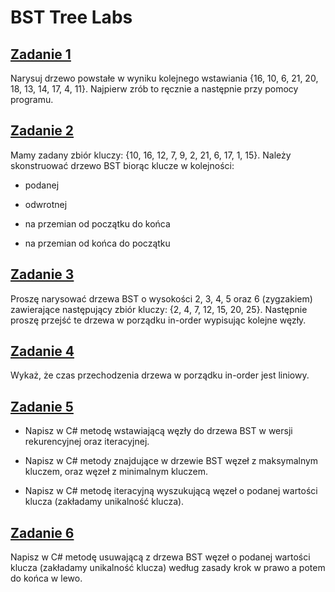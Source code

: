 # BST Tree Labs
## [Zadanie 1](/z1)
Narysuj drzewo powstałe w wyniku kolejnego wstawiania
{16, 10, 6, 21, 20, 18, 13, 14, 17, 4, 11}. Najpierw zrób to ręcznie a następnie przy pomocy programu.
## [Zadanie 2](/z2)
Mamy zadany zbiór kluczy: {10, 16, 12, 7, 9, 2, 21, 6, 17, 1, 15}.
Należy skonstruować drzewo BST biorąc klucze w kolejności:

- podanej

- odwrotnej

- na przemian od początku do końca

- na przemian od końca do początku
## [Zadanie 3](/z3)
Proszę narysować drzewa BST o wysokości 2, 3, 4, 5 oraz 6 (zygzakiem)
zawierające następujący zbiór kluczy: {2, 4, 7, 12, 15, 20, 25}. Następnie proszę przejść te drzewa w porządku in-order wypisując kolejne węzły.
## [Zadanie 4](/z4)
Wykaż, że czas przechodzenia drzewa w porządku in-order jest liniowy.
## [Zadanie 5](/z5)
- Napisz w C# metodę wstawiającą węzły do drzewa BST w wersji rekurencyjnej oraz iteracyjnej. 

- Napisz w C# metody znajdujące w drzewie BST węzeł z maksymalnym kluczem, oraz węzeł z minimalnym kluczem.

- Napisz w C# metodę iteracyjną wyszukującą węzeł o podanej wartości klucza (zakładamy unikalność klucza).
## [Zadanie 6](/z6)
Napisz w C# metodę usuwającą z drzewa BST węzeł o podanej wartości klucza (zakładamy unikalność klucza)  według zasady krok w prawo a potem do końca w lewo.

